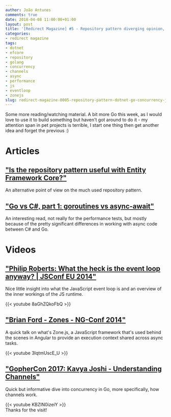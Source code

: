 ```yaml
---
author: João Antunes
comments: true
date: 2018-04-08 11:00:00+01:00
layout: post
title: '[Redirect Magazine] #5 - Repository pattern diverging opinion, .NET and Go concurrency, JS Event Loop and Zones'
categories:
- redirect magazine
tags:
- dotnet
- efcore
- repository
- golang
- concurrency
- channels
- async
- performance
- js
- eventloop
- zonejs
slug: redirect-magazine-0005-repository-pattern-dotnet-go-concurrency-js-eventloop-zones
---
```


Some more reading/watching material. A bit more Go this week, as I would love to use it to build something but haven't got around to do it - my attention span in pet projects is terrible, I start one thing then get another idea and forget the previous :)

# Articles
## ["Is the repository pattern useful with Entity Framework Core?"](https://www.thereformedprogrammer.net/is-the-repository-pattern-useful-with-entity-framework-core/)
An alternative point of view on the much used repository pattern.
<br/>
## ["Go vs C#, part 1: goroutines vs async-await"](https://medium.com/@alexyakunin/go-vs-c-part-1-goroutines-vs-async-await-ac909c651c11)
An interesting read, not really for the performance tests, but mostly because of the pretty significant differences in working with async code between C# and Go.
<br/>
# Videos
## ["Philip Roberts: What the heck is the event loop anyway? | JSConf EU 2014"](https://youtu.be/8aGhZQkoFbQ)
Nice little insight into what the JavaScript event loop is and an overview of the inner workings of the JS runtime.

{{< youtube 8aGhZQkoFbQ >}}
<br/>
## ["Brian Ford - Zones - NG-Conf 2014"](https://youtu.be/3IqtmUscE_U)
A quick talk on what's Zone.js, a JavaScript framework that's used behind the scenes in Angular to provide an execution context shared across async tasks.

{{< youtube 3IqtmUscE_U >}}
<br/>
## ["GopherCon 2017: Kavya Joshi - Understanding Channels"](https://youtu.be/KBZlN0izeiY)
Quick but informative dive into concurrency in Go, more specifically, how channels work.

{{< youtube KBZlN0izeiY >}}
<br/>
Thanks for the visit!
